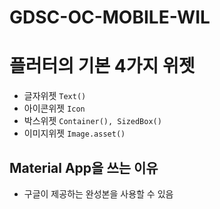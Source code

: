# GDSC-OC-MOBILE-WIL

# 플러터의 기본 4가지 위젯
 - 글자위젯 `Text()`
 - 아이콘위젯 `Icon`
 - 박스위젯 `Container(), SizedBox()`
 - 이미지위젯 `Image.asset()`
 
 ## Material App을 쓰는 이유
  - 구글이 제공하는 완성본을 사용할 수 있음
